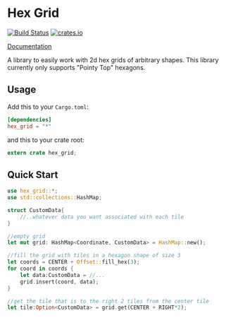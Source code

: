 # Hex Grid
[![Build Status](https://travis-ci.org/fuchsnj/hex_grid.svg?branch=master)](https://travis-ci.org/fuchsnj/hex_grid)
[![crates.io](https://img.shields.io/crates/v/pubsub.svg)](https://crates.io/crates/hex_grid)

[Documentation](https://docs.rs/hex_grid)

A library to easily work with 2d hex grids of arbitrary shapes.
This library currently only supports "Pointy Top" hexagons.

## Usage

Add this to your `Cargo.toml`:

```toml
[dependencies]
hex_grid = "*"
```

and this to your crate root:

```rust
extern crate hex_grid;
```

## Quick Start

```rust
use hex_grid::*;
use std::collections::HashMap;

struct CustomData{
    //..whatever data you want associated with each tile
}

//empty grid
let mut grid: HashMap<Coordinate, CustomData> = HashMap::new();

//fill the grid with tiles in a hexagon shape of size 3
let coords = CENTER + Offset::fill_hex(3);
for coord in coords {
    let data:CustomData = //...
    grid.insert(coord, data);
}

//get the tile that is to the right 2 tiles from the center tile
let tile:Option<CustomData> = grid.get(CENTER + RIGHT*2);

```
